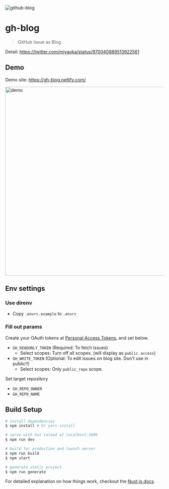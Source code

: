 ![github-blog](https://user-images.githubusercontent.com/1443118/37141522-a05a276a-22f8-11e8-9d4c-652150986e93.png)

# gh-blog

> GitHub Issue as Blog

Detail: https://twitter.com/miyaoka/status/970040889513922561

## Demo

Demo site: https://gh-blog.netlify.com/

<img width="600" alt="demo" src="https://user-images.githubusercontent.com/1443118/36947961-c069e93a-2016-11e8-9991-7e5605d071b0.png">

## Env settings

### Use direnv

* Copy `.envrc.example` to `.envrc`

### Fill out params

Create your OAuth tokens at [Personal Access Tokens](https://github.com/settings/tokens), and set below.

* `GH_READONLY_TOKEN` (Required: To fetch issues)
  * Select scopes: Turn off all scopes. (will display as `public access`)
* `GH_WRITE_TOKEN` (Optional: To edit issues on blog site. Don't use in public!!)
  * Select scopes: Only `public_repo` scope.

Set target repository

* `GH_REPO_OWNER`
* `GH_REPO_NAME`

## Build Setup

```bash
# install dependencies
$ npm install # Or yarn install

# serve with hot reload at localhost:3000
$ npm run dev

# build for production and launch server
$ npm run build
$ npm start

# generate static project
$ npm run generate
```

For detailed explanation on how things work, checkout the [Nuxt.js docs](https://github.com/nuxt/nuxt.js).
